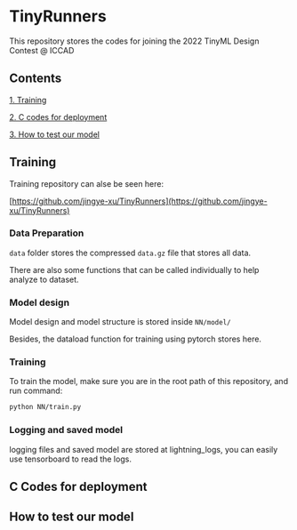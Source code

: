 # TinyRunners
This repository stores the codes for joining the 2022 TinyML Design Contest @ ICCAD

## Contents

[1. Training](README.md#training)

[2. C codes for deployment](README.md#c-codes-for-deployment)

[3. How to test our model](README.md#How-to-test-our-model)


## Training

Training repository can alse be seen here:

[https://github.com/jingye-xu/TinyRunners](https://github.com/jingye-xu/TinyRunners)

### Data Preparation

`data` folder stores the compressed `data.gz` file that stores all data.

There are also some functions that can be called individually to help analyze to dataset.

### Model design
Model design and model structure is stored inside `NN/model/`

Besides, the dataload function for training using pytorch stores here.

### Training

To train the model, make sure you are in the root path of this repository, and run command:

```bash
python NN/train.py
```

### Logging and saved model

logging files and saved model are stored at lightning_logs, you can easily use tensorboard to read the logs.

## C Codes for deployment

## How to test our model
